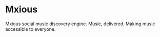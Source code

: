 # Mxious
Mxious social music discovery engine. Music, delivered. Making music accessible to everyone.
